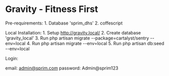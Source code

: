 # Gravity - Fitness First #

Pre-requirements: 1. Database 'sprim_dhs' 2. coffescript

Local Installation: 1. Setup http://gravity.local/ 2. Create database 'gravity_local' 3. Run php artisan migrate --package=cartalyst/sentry --env=local 4. Run php artisan migrate --env=local 5. Run php artisan db:seed --env=local

Login:

email: admin@sprim.com password: Admin@sprim123